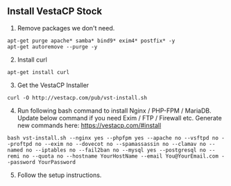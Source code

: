 ## Install VestaCP Stock

1. Remove packages we don't need.  
  ```
apt-get purge apache* samba* bind9* exim4* postfix* -y  
apt-get autoremove --purge -y
  ```
2. Install curl
```
apt-get install curl
```
3. Get the VestaCP Installer
```
curl -O http://vestacp.com/pub/vst-install.sh
```
4. Run following bash command to install Nginx / PHP-FPM / MariaDB.  
   Update below command if you need Exim / FTP / Firewall etc. Generate new commands here: https://vestacp.com/#install
```
bash vst-install.sh --nginx yes --phpfpm yes --apache no --vsftpd no --proftpd no --exim no --dovecot no --spamassassin no --clamav no --named no --iptables no --fail2ban no --mysql yes --postgresql no --remi no --quota no --hostname YourHostName --email You@YourEmail.com --password YourPassword
```
5. Follow the setup instructions.
